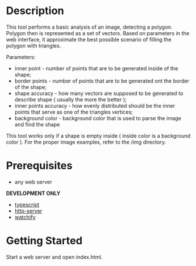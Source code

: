 # Description

This tool performs a basic analysis of an image, detecting a polygon. Polygon then is represented as a set of vectors. Based on parameters in the web interface, it approximate the best possible scenario of filling the polygon with triangles. 

Parameters:
* inner point - number of points that are to be generated inside of the shape;
* border points - number of points that are to be generated ont the border of the shape;
* shape accuracy - how many vectors are supposed to be generated to describe shape ( usually the more the better );
* inner points accuracy - how evenly distributed should be the inner points that serve as one of the triangles vertices;
* background color - background color that is used to parse the image and find the shape

This tool works only if a shape is empty inside ( inside color is a background color ). For the proper image examples, refer to the /img directory.

# Prerequisites
* any web server

**DEVELOPMENT ONLY**
* [typescript](https://www.typescriptlang.org/)
* [http-server](https://www.npmjs.com/package/http-server)
* [watchify](https://github.com/browserify/watchify)

# Getting Started
Start a web server and open index.html.
